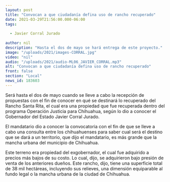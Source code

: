 ```yaml
---
layout: post
title: "Convocan a que ciudadanía defina uso de rancho recuperado"
date: 2021-03-29T21:56:00.000-06:00
tags:
  
  - Javier Corral Jurado
  
author: nil
description: "Hasta el dos de mayo se hará entrega de este proyecto."
image: "/uploads/2021/images-CORRAL.jpg"
video: "nil"
audio: "/uploads/2021/audio-ML06_JAVIER_CORRAL.mp3"
alt: "Convocan a que ciudadanía defina uso de rancho recuperado"
front: false
section: "Local"
news_id: 183603
---
```


Será hasta el dos de mayo cuando se lleve a cabo la recepción de propuestas con el fin de conocer en qué se destinará lo recuperado del Rancho Santa Rita, el cual era una propiedad que fue recuperada dentro del programa Operación Justicia para Chihuahua, según lo dio a conocer el Gobernador del Estado Javier Corral Jurado.

El mandatario dio a conocer la convocatoria con el fin de que se lleve a cabo una consulta entre los chihuahuenses para saber cual será el destino que se dará a un territorio, que dijo el mandatario, es más grande que la mancha urbana del municipio de Chihuahua.

Este terreno era propiedad del exgobernador, el cual fue adquirido a precios más bajos de su costo. Lo cual, dijo, se adquirieron bajo presión de venta de los anteriores dueños. Este rancho, dijo, tiene una superficie total de 38 mil hectáreas, incluyendo sus relieves, una dimensión equiparable al fundo legal o la mancha urbana de la ciudad de Chihuahua.
